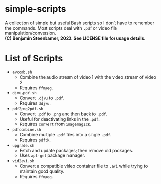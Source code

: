 # simple-scripts
A collection of simple but useful Bash scripts so I don't have to remember the commands. Most scripts deal with `.pdf` or video file manipulation/conversion.  
**(C) Benjamin Steenkamer, 2020. See LICENSE file for usage details.**

# List of Scripts
* `avcomb.sh`
    * Combine the audio stream of video 1 with the video stream of video 2.
    * Requires `ffmpeg`.
* `djvu2pdf.sh`
    * Convert `.djvu` to `.pdf`.
    * Requires `ddjvu`.
* `pdf2png2pdf.sh`
    * Convert `.pdf` to `.png` and then back to `.pdf`.
    * Useful for deactivating links in the `.pdf`.
    * Requires `convert` from `imagemagick`.
* `pdfcombine.sh`
    * Combine multiple `.pdf` files into a single `.pdf`.
    * Requires `pdftk`.
* `upgrade.sh`
    * Fetch and update packages; then remove old packages.
    * Uses `apt-get` package manager.
* `vid2avi.sh`
    * Convert a compatible video container file to `.avi` while trying to maintain good quality.
    * Requires `ffmpeg`.
